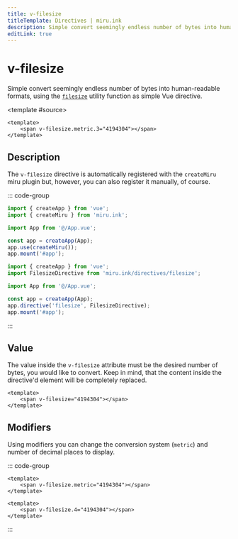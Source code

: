 ```yaml
---
title: v-filesize
titleTemplate: Directives | miru.ink
description: Simple convert seemingly endless number of bytes into human-readable formats. 
editLink: true
---
```


# v-filesize <Badge text="v0.1.0" />

Simple convert seemingly endless number of bytes into human-readable formats, using the [`filesize`](/references/utilities/filesize.html)
utility function as simple Vue directive.

<MiruSource component="v-tooltip">
<div class="flex flex-row items-center justify-center">
    <div class="flex items-center justify-center p-8 border border-gray-300 border-solid rounded-md bg-gray-50 dark:border-gray-500 dark:bg-gray-800">
        <span v-filesize.metric.3="4194304"></span>
    </div>
</div>

<template #source>

```vue
<template>
    <span v-filesize.metric.3="4194304"></span>
</template>
```

</template>
</MiruSource>

## Description

The `v-filesize` directive is automatically registered with the `createMiru` miru plugin but, 
however, you can also register it manually, of course.

::: code-group

```ts [src/app.ts - Plugin]{2,7}
import { createApp } from 'vue';
import { createMiru } from 'miru.ink';

import App from '@/App.vue';

const app = createApp(App);
app.use(createMiru());
app.mount('#app');
```

```ts [src/app.ts - Manual]{2,7}
import { createApp } from 'vue';
import FilesizeDirective from 'miru.ink/directives/filesize';

import App from '@/App.vue';

const app = createApp(App);
app.directive('filesize', FilesizeDirective);
app.mount('#app');
```

:::

## Value

The value inside the `v-filesize` attribute must be the desired number of bytes, you would like to 
convert. Keep in mind, that the content inside the directive'd element will be completely replaced.

```vue
<template>
    <span v-filesize="4194304"></span>
</template>
```

## Modifiers

Using modifiers you can change the conversion system (`metric`) and number of decimal places to 
display.

::: code-group

```vue [Metric]
<template>
    <span v-filesize.metric="4194304"></span>
</template>
```

```vue [Digits]
<template>
    <span v-filesize.4="4194304"></span>
</template>
```

:::
